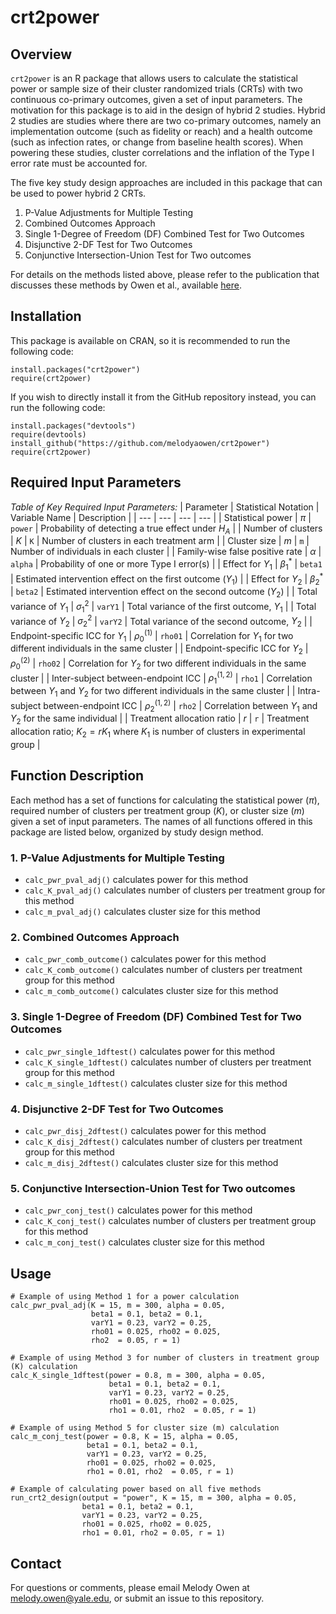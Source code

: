 # crt2power

## Overview

`crt2power` is an R package that allows users to calculate the statistical power or sample size of their cluster randomized trials (CRTs) with two continuous co-primary outcomes, given a set of input parameters. The motivation for this package is to aid in the design of hybrid 2 studies. Hybrid 2 studies are studies where there are two co-primary outcomes, namely an implementation outcome (such as fidelity or reach) and a health outcome (such as infection rates, or change from baseline health scores). When powering these studies, cluster correlations and the inflation of the Type I error rate must be accounted for.

The five key study design approaches are included in this package that can be used to power hybrid 2 CRTs. 
1. P-Value Adjustments for Multiple Testing
2. Combined Outcomes Approach
3. Single 1-Degree of Freedom (DF) Combined Test for Two Outcomes
4. Disjunctive 2-DF Test for Two Outcomes
5. Conjunctive Intersection-Union Test for Two outcomes

 For details on the methods listed above, please refer to the publication that discusses these methods by Owen et al., available [here](https://onlinelibrary.wiley.com/doi/10.1002/sim.70015).

## Installation

This package is available on CRAN, so it is recommended to run the following code:

```
install.packages("crt2power")
require(crt2power)
```

If you wish to directly install it from the GitHub repository instead, you can run the following code:

```
install.packages("devtools")
require(devtools)
install_github("https://github.com/melodyaowen/crt2power")
require(crt2power)
```

## Required Input Parameters

_Table of Key Required Input Parameters:_
| Parameter | Statistical Notation | Variable Name | Description |
| ---                             | ---              | ---     | --- |
| Statistical power               | $\pi$            | `power` | Probability of detecting a true effect under $H_A$ |
| Number of clusters              | $K$              | `K`     | Number of clusters in each treatment arm |
| Cluster size                    | $m$              | `m`     | Number of individuals in each cluster |
| Family-wise false positive rate | $\alpha$         | `alpha` | Probability of one or more Type I error(s) |
| Effect for $Y_1$                | $\beta_1^*$      | `beta1` | Estimated intervention effect on the first outcome ($Y_1$) |
| Effect for $Y_2$                | $\beta_2^*$      | `beta2` | Estimated intervention effect on the second outcome ($Y_2$) |
| Total variance of $Y_1$         | $\sigma_1^2$     | `varY1` | Total variance of the first outcome, $Y_1$ |
| Total variance of $Y_2$         | $\sigma_2^2$     | `varY2` | Total variance of the second outcome, $Y_2$ |
| Endpoint-specific ICC for $Y_1$ | $\rho_0^{(1)}$   | `rho01` | Correlation for $Y_1$ for two different individuals in the same cluster |
| Endpoint-specific ICC for $Y_2$ | $\rho_0^{(2)}$   | `rho02` | Correlation for $Y_2$ for two different individuals in the same cluster |
| Inter-subject between-endpoint ICC | $\rho_1^{(1,2)}$ | `rho1`  | Correlation between $Y_1$ and $Y_2$ for two different individuals in the same cluster |
| Intra-subject between-endpoint ICC | $\rho_2^{(1,2)}$ | `rho2`  | Correlation between $Y_1$ and $Y_2$ for the same individual |
| Treatment allocation ratio      | $r$              | `r`      | Treatment allocation ratio; $K_2 = rK_1$ where $K_1$ is number of clusters in experimental group |

## Function Description

Each method has a set of functions for calculating the statistical power ($\pi$), required number of clusters per treatment group ($K$), or cluster size ($m$) given a set of input parameters. The names of all functions offered in this package are listed below, organized by study design method.

### 1. P-Value Adjustments for Multiple Testing

- `calc_pwr_pval_adj()` calculates power for this method
- `calc_K_pval_adj()` calculates number of clusters per treatment group for this method
- `calc_m_pval_adj()` calculates cluster size for this method

### 2. Combined Outcomes Approach

- `calc_pwr_comb_outcome()` calculates power for this method
- `calc_K_comb_outcome()` calculates number of clusters per treatment group for this method
- `calc_m_comb_outcome()` calculates cluster size for this method

### 3. Single 1-Degree of Freedom (DF) Combined Test for Two Outcomes

- `calc_pwr_single_1dftest()` calculates power for this method
- `calc_K_single_1dftest()` calculates number of clusters per treatment group for this method
- `calc_m_single_1dftest()` calculates cluster size for this method

### 4. Disjunctive 2-DF Test for Two Outcomes

- `calc_pwr_disj_2dftest()` calculates power for this method
- `calc_K_disj_2dftest()` calculates number of clusters per treatment group for this method
- `calc_m_disj_2dftest()` calculates cluster size for this method

### 5. Conjunctive Intersection-Union Test for Two outcomes

- `calc_pwr_conj_test()` calculates power for this method
- `calc_K_conj_test()` calculates number of clusters per treatment group for this method
- `calc_m_conj_test()` calculates cluster size for this method

## Usage 

```
# Example of using Method 1 for a power calculation
calc_pwr_pval_adj(K = 15, m = 300, alpha = 0.05,
                  beta1 = 0.1, beta2 = 0.1,
                  varY1 = 0.23, varY2 = 0.25,
                  rho01 = 0.025, rho02 = 0.025,
                  rho2  = 0.05, r = 1)

# Example of using Method 3 for number of clusters in treatment group (K) calculation
calc_K_single_1dftest(power = 0.8, m = 300, alpha = 0.05,
                      beta1 = 0.1, beta2 = 0.1,
                      varY1 = 0.23, varY2 = 0.25,
                      rho01 = 0.025, rho02 = 0.025,
                      rho1 = 0.01, rho2  = 0.05, r = 1)

# Example of using Method 5 for cluster size (m) calculation
calc_m_conj_test(power = 0.8, K = 15, alpha = 0.05,
                 beta1 = 0.1, beta2 = 0.1,
                 varY1 = 0.23, varY2 = 0.25,
                 rho01 = 0.025, rho02 = 0.025,
                 rho1 = 0.01, rho2  = 0.05, r = 1)

# Example of calculating power based on all five methods
run_crt2_design(output = "power", K = 15, m = 300, alpha = 0.05,
                beta1 = 0.1, beta2 = 0.1,
                varY1 = 0.23, varY2 = 0.25,
                rho01 = 0.025, rho02 = 0.025,
                rho1 = 0.01, rho2 = 0.05, r = 1)
```

## Contact

For questions or comments, please email Melody Owen at melody.owen@yale.edu, or submit an issue to this repository. 
